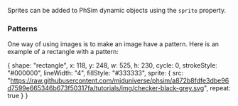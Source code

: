 Sprites can be added to PhSim dynamic objects using the ```sprite``` property.

### Patterns

One way of using images is to make an image have a pattern. Here is an example of a rectangle with a pattern:

{
    shape: "rectangle",
    x: 118,
    y: 248,
    w: 525,
    h: 230,
    cycle: 0,
    strokeStyle: "#000000",
    lineWidth: "4",
    fillStyle: "#333333",
    sprite: {
        src: "https://raw.githubusercontent.com/mjduniverse/phsim/a872b8fdfe3dbe96d7599e665346b673f50317fa/tutorials/img/checker-black-grey.svg",
        repeat: true
    }
}
